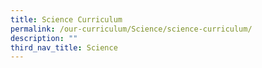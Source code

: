 ```yaml
---
title: Science Curriculum
permalink: /our-curriculum/Science/science-curriculum/
description: ""
third_nav_title: Science
---
```


